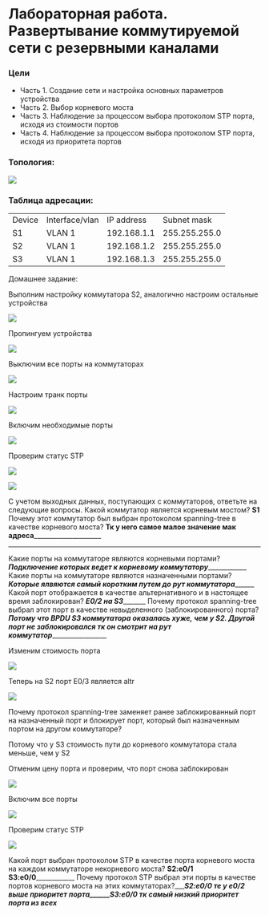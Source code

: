 #  Лабораторная работа. Развертывание коммутируемой сети с резервными каналами


###  Цели
+ Часть 1. Создание сети и настройка основных параметров устройства
+ Часть 2. Выбор корневого моста
+ Часть 3. Наблюдение за процессом выбора протоколом STP порта, исходя из стоимости портов
+ Часть 4. Наблюдение за процессом выбора протоколом STP порта, исходя из приоритета портов






### Топология:

![](./imgs/tp.png)


### Таблица адресации:


<table>

<tr>
	<td>Device</td>
	<td>Interface/vlan</td>
	<td>IP address</td>
	<td>Subnet mask</td>
</tr>

<tr>
        <td>S1</td>
        <td>VLAN 1</td>
	  <td>192.168.1.1</td>
	  <td>255.255.255.0</td>
</tr>

<tr>
	  <td>S2</td>
        <td>VLAN 1</td>
	  <td>192.168.1.2</td>
	  <td>255.255.255.0</td>
</tr>

<tr>
        <td>S3</td>
        <td>VLAN 1</td>
	  <td>192.168.1.3</td>
	  <td>255.255.255.0</td>
</tr>


</table>


Домашнее задание: 

Выполним настройку коммутатора S2, аналогично настроим остальные устройства

![](./imgs/1.png)

Пропингуем устройства 

![](./imgs/2.png)

Выключим все порты на коммутаторах 

![](./imgs/3.png)

Настроим транк порты 

![](./imgs/4.png)

Включим необходимые порты 

![](./imgs/5.png)

Проверим статус STP

![](./imgs/6.png)



![](./imgs/7.png)

С учетом выходных данных, поступающих с коммутаторов, ответьте на следующие вопросы.
Какой коммутатор является корневым мостом? ____S1____
Почему этот коммутатор был выбран протоколом spanning-tree в качестве корневого моста?
______Тк у него самое малое значение мак адреса___________________________
_______________________________________________________________________________________
Какие порты на коммутаторе являются корневыми портами? ___Подключение которых ведет к корневому коммутатору_______________
Какие порты на коммутаторе являются назначенными портами? ___Которые ялвяются самый коротким путем до рут коммутатора_________
Какой порт отображается в качестве альтернативного и в настоящее время заблокирован? ___E0/2 на S3__________
Почему протокол spanning-tree выбрал этот порт в качестве невыделенного (заблокированного) порта?
___Потому что BPDU S3 коммутатора оказалась хуже, чем у S2. Другой порт не заблокировался тк он смотрит на рут коммутатор____________________

Изменим стоимость порта 

![](./imgs/8.png)


Теперь на S2 порт E0/3 является altr 

![](./imgs/9.png)


Почему протокол spanning-tree заменяет ранее заблокированный порт на назначенный порт и блокирует порт, который был назначенным портом на другом коммутаторе?

Потому что у S3 стоимость пути до корневого коммутатора стала меньше, чем у S2


Отменим цену порта и проверим, что порт снова заблокирован 

![](./imgs/10.png)

Включим все порты 

![](./imgs/11.png)

Проверим статус STP

![](./imgs/12.png)


Какой порт выбран протоколом STP в качестве порта корневого моста на каждом коммутаторе некорневого моста? __S2:e0/1 S3:e0/0______________
Почему протокол STP выбрал эти порты в качестве портов корневого моста на этих коммутаторах?________S2:e0/0 те у e0/2 выше приоритет порта______S3:e0/0 тк самый низкий приоритет порта из всех_____

